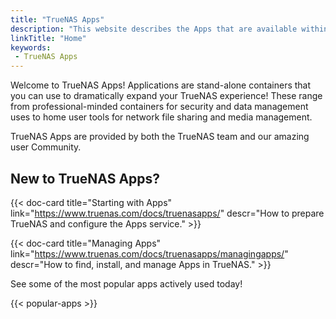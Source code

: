 ```yaml
---
title: "TrueNAS Apps"
description: "This website describes the Apps that are available within TrueNAS."
linkTitle: "Home"
keywords:
 - TrueNAS Apps
---
```


Welcome to TrueNAS Apps!
Applications are stand-alone containers that you can use to dramatically expand your TrueNAS experience!
These range from professional-minded containers for security and data management uses to home user tools for network file sharing and media management.

TrueNAS Apps are provided by both the TrueNAS team and our amazing user Community.

## New to TrueNAS Apps?

<div class="docs-sections">

{{< doc-card title="Starting with Apps" link="https://www.truenas.com/docs/truenasapps/"
descr="How to prepare TrueNAS and configure the Apps service." >}}

{{< doc-card title="Managing Apps" link="https://www.truenas.com/docs/truenasapps/managingapps/"
descr="How to find, install, and manage Apps in TrueNAS." >}}

</div>

See some of the most popular apps actively used today!

{{< popular-apps >}}


